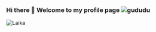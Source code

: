 ### Hi there 👋 Welcome to my profile page ![gududu](https://github.com/oahcgnaw/oahcgnaw/assets/49519644/46ec06e0-966a-473a-9c6f-87d52ae72103)

![Laika](https://github.com/oahcgnaw/oahcgnaw/assets/49519644/45e6575e-3fae-4188-93c7-57f2d6d84415)
